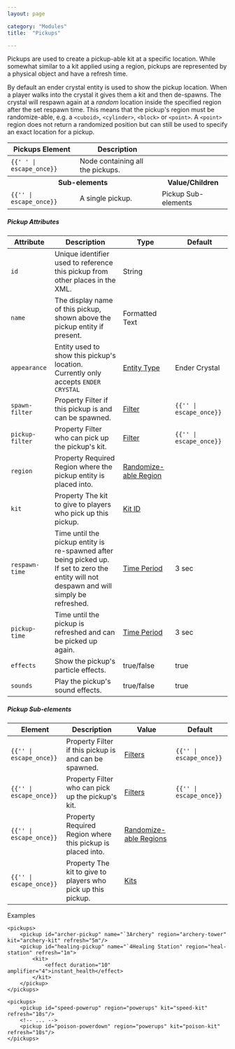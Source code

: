```yaml
---
layout: page

category: "Modules"
title:  "Pickups"

---
```


Pickups are used to create a pickup-able kit at a specific location.
While somewhat similar to a kit applied using a region, pickups are represented by a physical object and have a refresh time.

By default an ender crystal entity is used to show the pickup location.
When a player walks into the crystal it gives them a kit and then de-spawns.
The crystal will respawn again at a _random_ location inside the specified region after the set respawn time.
This means that the pickup's region must be randomize-able, e.g. a `<cuboid>`, `<cylinder>`, `<block>` or `<point>`.
A `<point>` region does not return a randomized position but can still be used to specify an exact location for a pickup.
<div class='table-responsive'>
  <table class='table table-striped table-condensed'>
    <thead>
      <tr>
        <th>Pickups Element</th>
        <th>Description</th>
        <th></th>
      </tr>
    </thead>
    <tbody>
      <tr>
        <td>
          <span class='highlight'>
            <code>{{'<pickups> </pickups>' | escape_once}}</code>
          </span>
        </td>
        <td>Node containing all the pickups.</td>
        <td></td>
      </tr>
      <tr>
        <th colspan='2'>Sub-elements</th>
        <th>Value/Children</th>
      </tr>
      <tr>
        <td>
          <span class='highlight'>
            <code>{{'<pickup/>' | escape_once}}</code>
          </span>
        </td>
        <td>
          A single pickup.
        </td>
        <td>
          <span class='label label-default'>Pickup Sub-elements</span>
        </td>
      </tr>
    </tbody>
  </table>
</div>
<h5>Pickup Attributes</h5>
<div class='table-responsive'>
  <table class='table table-striped table-condensed'>
    <thead>
      <tr>
        <th>Attribute</th>
        <th>Description</th>
        <th>Type</th>
        <th>Default</th>
      </tr>
    </thead>
    <tbody>
      <tr>
        <td>
          <code>id</code>
        </td>
        <td>
          Unique identifier used to reference this pickup from other places in the XML.
        </td>
        <td>
          <span class='label label-primary'>String</span>
        </td>
        <td></td>
      </tr>
      <tr>
        <td>
          <code>name</code>
        </td>
        <td>The display name of this pickup, shown above the pickup entity if present.</td>
        <td>
          <span class='label label-primary'>Formatted Text</span>
        </td>
        <td></td>
      </tr>
      <tr>
        <td>
          <code>appearance</code>
        </td>
        <td>
          Entity used to show this pickup's location.<br/>
          Currently only accepts <code>ENDER CRYSTAL</code>
        </td>
        <td>
          <a href='/reference/entity_types'>Entity Type</a>
        </td>
        <td>
          <span class='label label-default'>Ender Crystal</span>
        </td>
      </tr>
      <tr>
        <td>
          <code>spawn-filter</code>
        </td>
        <td>
          <span class='label label-default' title='Can be either this attribute or a sub-element.'>Property</span>
          Filter if this pickup is and can be spawned.
        </td>
        <td>
          <a href='/modules/filters'>Filter</a>
        </td>
        <td>
          <code>{{'<always/>' | escape_once}}</code>
        </td>
      </tr>
      <tr>
        <td>
          <code>pickup-filter</code>
        </td>
        <td>
          <span class='label label-default' title='Can be either this attribute or a sub-element.'>Property</span>
          Filter who can pick up the pickup's kit.
        </td>
        <td>
          <a href='/modules/filters'>Filter</a>
        </td>
        <td>
          <code>{{'<always/>' | escape_once}}</code>
        </td>
      </tr>
      <tr>
        <td>
          <code>region</code>
        </td>
        <td>
          <span class='label label-default' title='Can be either this attribute or a sub-element.'>Property</span>
          <span class='label label-danger'>Required</span>
          Region where the pickup entity is placed into.
        </td>
        <td>
          <a href='/modules/regions'>Randomize-able Region</a>
        </td>
        <td></td>
      </tr>
      <tr>
        <td>
          <code>kit</code>
        </td>
        <td>
          <span class='label label-default' title='Can be either this attribute or a sub-element.'>Property</span>
          The kit to give to players who pick up this pickup.
        </td>
        <td>
          <a href='/modules/kits'>Kit ID</a>
        </td>
        <td></td>
      </tr>
      <tr>
        <td>
          <code>respawn-time</code>
        </td>
        <td>
          Time until the pickup entity is re-spawned after being picked up.
          <br/>
          If set to zero the entity will not despawn and will simply be refreshed.
        </td>
        <td>
          <a href='/reference/time_periods'>Time Period</a>
        </td>
        <td>
          3 sec
        </td>
      </tr>
      <tr>
        <td>
          <code>pickup-time</code>
        </td>
        <td>
          Time until the pickup is refreshed and can be picked up again.
        </td>
        <td>
          <a href='/reference/time_periods'>Time Period</a>
        </td>
        <td>
          3 sec
        </td>
      </tr>
      <tr>
        <td>
          <code>effects</code>
        </td>
        <td>
          Show the pickup's particle effects.
        </td>
        <td>
          <span class='label label-primary'>true/false</span>
        </td>
        <td>true</td>
      </tr>
      <tr>
        <td>
          <code>sounds</code>
        </td>
        <td>
          Play the pickup's sound effects.
        </td>
        <td>
          <span class='label label-primary'>true/false</span>
        </td>
        <td>true</td>
      </tr>
    </tbody>
  </table>
</div>
<h5>Pickup Sub-elements</h5>
<div class='table-responsive'>
  <table class='table table-striped table-condensed'>
    <thead>
      <tr>
        <th>Element</th>
        <th>Description</th>
        <th>Value</th>
        <th>Default</th>
      </tr>
    </thead>
    <tbody>
      <tr>
        <td>
          <span class='highlight'>
            <code>{{'<spawn-filter>' | escape_once}}</code>
          </span>
        </td>
        <td>
          <span class='label label-default' title='Can be either this sub-element or an attribute.'>Property</span>
          Filter if this pickup is and can be spawned.
        </td>
        <td>
          <a href='/modules/filters'>Filters</a>
        </td>
        <td>
          <code>{{'<always/>' | escape_once}}</code>
        </td>
      </tr>
      <tr>
        <td>
          <span class='highlight'>
            <code>{{'<pickup-filter>' | escape_once}}</code>
          </span>
        </td>
        <td>
          <span class='label label-default' title='Can be either this sub-element or an attribute.'>Property</span>
          Filter who can pick up the pickup's kit.
        </td>
        <td>
          <a href='/modules/filters'>Filters</a>
        </td>
        <td>
          <code>{{'<always/>' | escape_once}}</code>
        </td>
      </tr>
      <tr>
        <td>
          <span class='highlight'>
            <code>{{'<region>' | escape_once}}</code>
          </span>
        </td>
        <td>
          <span class='label label-default' title='Can be either this sub-element or an attribute.'>Property</span>
          <span class='label label-danger'>Required</span>
          Region where this pickup is placed into.
        </td>
        <td>
          <a href='/modules/regions'>Randomize-able Regions</a>
        </td>
        <td></td>
      </tr>
      <tr>
        <td>
          <span class='highlight'>
            <code>{{'<kit>' | escape_once}}</code>
          </span>
        </td>
        <td>
          <span class='label label-default' title='Can be either this sub-element or an attribute.'>Property</span>
          The kit to give to players who pick up this pickup.
        </td>
        <td>
          <a href='/modules/kits'>Kits</a>
        </td>
        <td></td>
      </tr>
    </tbody>
  </table>
</div>
Examples

    <pickups>
        <pickup id="archer-pickup" name="`3Archery" region="archery-tower" kit="archery-kit" refresh="5m"/>
        <pickup id="healing-pickup" name="`4Healing Station" region="heal-station" refresh="1m">
            <kit>
                <effect duration="10" amplifier="4">instant_health</effect>
            </kit>
        </pickup>
    </pickups>

    <pickups>
        <pickup id="speed-powerup" region="powerups" kit="speed-kit" refresh="10s"/>
        <!-- ... -->
        <pickup id="poison-powerdown" region="powerups" kit="poison-kit" refresh="10s"/>
    </pickups>
